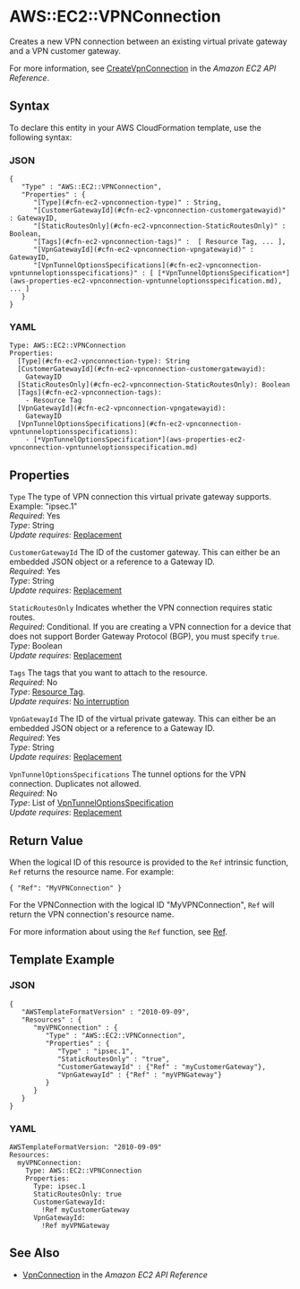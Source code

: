 # AWS::EC2::VPNConnection<a name="aws-resource-ec2-vpn-connection"></a>

Creates a new VPN connection between an existing virtual private gateway and a VPN customer gateway\.

For more information, see [CreateVpnConnection](https://docs.aws.amazon.com/AWSEC2/latest/APIReference/ApiReference-query-CreateVpnConnection.html) in the *Amazon EC2 API Reference*\.

## Syntax<a name="aws-resource-ec2-vpnconnection-syntax"></a>

To declare this entity in your AWS CloudFormation template, use the following syntax:

### JSON<a name="aws-resource-ec2-vpnconnection-syntax.json"></a>

```
{
   "Type" : "AWS::EC2::VPNConnection",
   "Properties" : {
      "[Type](#cfn-ec2-vpnconnection-type)" : String,
      "[CustomerGatewayId](#cfn-ec2-vpnconnection-customergatewayid)" : GatewayID,
      "[StaticRoutesOnly](#cfn-ec2-vpnconnection-StaticRoutesOnly)" : Boolean,
      "[Tags](#cfn-ec2-vpnconnection-tags)" :  [ Resource Tag, ... ],
      "[VpnGatewayId](#cfn-ec2-vpnconnection-vpngatewayid)" : GatewayID,
      "[VpnTunnelOptionsSpecifications](#cfn-ec2-vpnconnection-vpntunneloptionsspecifications)" : [ [*VpnTunnelOptionsSpecification*](aws-properties-ec2-vpnconnection-vpntunneloptionsspecification.md), ... ]
   }
}
```

### YAML<a name="aws-resource-ec2-vpnconnection-syntax.yaml"></a>

```
Type: AWS::EC2::VPNConnection
Properties: 
  [Type](#cfn-ec2-vpnconnection-type): String
  [CustomerGatewayId](#cfn-ec2-vpnconnection-customergatewayid):
    GatewayID
  [StaticRoutesOnly](#cfn-ec2-vpnconnection-StaticRoutesOnly): Boolean
  [Tags](#cfn-ec2-vpnconnection-tags):
    - Resource Tag
  [VpnGatewayId](#cfn-ec2-vpnconnection-vpngatewayid):
    GatewayID
  [VpnTunnelOptionsSpecifications](#cfn-ec2-vpnconnection-vpntunneloptionsspecifications): 
    - [*VpnTunnelOptionsSpecification*](aws-properties-ec2-vpnconnection-vpntunneloptionsspecification.md)
```

## Properties<a name="w2922ab1c21c10c96d212b9"></a>

`Type`  <a name="cfn-ec2-vpnconnection-type"></a>
The type of VPN connection this virtual private gateway supports\.  
Example: "ipsec\.1"  
*Required*: Yes  
*Type*: String  
*Update requires*: [Replacement](using-cfn-updating-stacks-update-behaviors.md#update-replacement)

`CustomerGatewayId`  <a name="cfn-ec2-vpnconnection-customergatewayid"></a>
The ID of the customer gateway\. This can either be an embedded JSON object or a reference to a Gateway ID\.  
*Required*: Yes  
*Type*: String  
*Update requires*: [Replacement](using-cfn-updating-stacks-update-behaviors.md#update-replacement)

`StaticRoutesOnly`  <a name="cfn-ec2-vpnconnection-StaticRoutesOnly"></a>
Indicates whether the VPN connection requires static routes\.  
*Required*: Conditional\. If you are creating a VPN connection for a device that does not support Border Gateway Protocol \(BGP\), you must specify `true`\.  
*Type*: Boolean  
*Update requires*: [Replacement](using-cfn-updating-stacks-update-behaviors.md#update-replacement)

`Tags`  <a name="cfn-ec2-vpnconnection-tags"></a>
The tags that you want to attach to the resource\.  
*Required*: No  
*Type*: [Resource Tag](aws-properties-resource-tags.md)\.  
*Update requires*: [No interruption](using-cfn-updating-stacks-update-behaviors.md#update-no-interrupt)

`VpnGatewayId`  <a name="cfn-ec2-vpnconnection-vpngatewayid"></a>
The ID of the virtual private gateway\. This can either be an embedded JSON object or a reference to a Gateway ID\.  
*Required*: Yes  
*Type*: String  
*Update requires*: [Replacement](using-cfn-updating-stacks-update-behaviors.md#update-replacement)

`VpnTunnelOptionsSpecifications`  <a name="cfn-ec2-vpnconnection-vpntunneloptionsspecifications"></a>
The tunnel options for the VPN connection\. Duplicates not allowed\.  
 *Required*: No  
 *Type*: List of [VpnTunnelOptionsSpecification](aws-properties-ec2-vpnconnection-vpntunneloptionsspecification.md)  
 *Update requires*: [Replacement](using-cfn-updating-stacks-update-behaviors.md#update-replacement) 

## Return Value<a name="w2922ab1c21c10c96d212c11"></a>

When the logical ID of this resource is provided to the `Ref` intrinsic function, `Ref` returns the resource name\. For example:

```
{ "Ref": "MyVPNConnection" }
```

For the VPNConnection with the logical ID "MyVPNConnection", `Ref` will return the VPN connection's resource name\.

For more information about using the `Ref` function, see [Ref](intrinsic-function-reference-ref.md)\.

## Template Example<a name="w2922ab1c21c10c96d212c13"></a>

### JSON<a name="aws-resource-ec2-vpnconnection-example.json"></a>

```
{
   "AWSTemplateFormatVersion" : "2010-09-09",
   "Resources" : {
      "myVPNConnection" : {
         "Type" : "AWS::EC2::VPNConnection",
         "Properties" : {
            "Type" : "ipsec.1",
    	    "StaticRoutesOnly" : "true",
            "CustomerGatewayId" : {"Ref" : "myCustomerGateway"},
            "VpnGatewayId" : {"Ref" : "myVPNGateway"}
         }
      }
   }
}
```

### YAML<a name="aws-resource-ec2-vpnconnection-example.yaml"></a>

```
AWSTemplateFormatVersion: "2010-09-09"
Resources:
  myVPNConnection: 
    Type: AWS::EC2::VPNConnection
    Properties: 
      Type: ipsec.1
      StaticRoutesOnly: true
      CustomerGatewayId: 
        !Ref myCustomerGateway
      VpnGatewayId: 
        !Ref myVPNGateway
```

## See Also<a name="aws-resource-ec2-vpnconnection-seealso"></a>
+  [VpnConnection](https://docs.aws.amazon.com/AWSEC2/latest/APIReference/API_VpnConnection.html) in the *Amazon EC2 API Reference*
